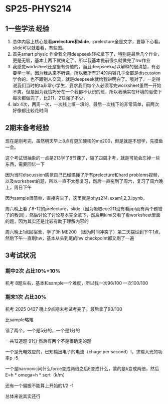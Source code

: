 # SP25-PHYS214





## 1一些学法 经验

1. 总体内容上核心是看**prelecture和slide**，prelecture全是文字，要静下心看。slide可以就着看，有些图。
2. 首先smart physic 作业我全用deepseek轻松拿下了，特别是最后几个作业，更是无脑，基本上两下就搞定了，所以我基本提前很久就做完了hw作业
3. 我感觉worksheet还是挺有价值的，而且deepseek可以解释的很清楚，有必要学一学。因为我从来不听课，所以我所有214的内容几乎全部是discussion学会的，也不跟别人交流，就是deepseek就给我讲明白了。哦对了，一定得说我们当时的ta非常小学生，要求我们每个人必须写完worksheet虽然一开始不爽，但是因为我恰巧分在一个我都不认识的班，所以我确实在环境的驱使下每次都做完了，比211，212强了不少，
4. lab 4次，两周一次，一次线上填一填的，最后一次线下的非常简单，前两次好像都比较花时间





## 2期末备考经验

现在是刚考完，虽然明天早上8点有更加硬核的me200，但是就是不想学，先摸鱼一会。
 
这个考试很抽象的一点是213学了8节课了，隔了四周才考，就是可能会忘掉一些东西，需要回忆一下

因为当时discussion感觉自己已经搞懂了所有prelecture和hard problems视频，以及worksheet的题，所以一直不太想复习，然后一直拖到了周六，复习了周六晚上，周日下午

因为sample很简单，直接穷举了，这里就是phys214_exam1,2,3.ipynb，

周六晚上看了8-12的prelecture，slide（因为吸取ece211没有看ppt而有两个题错了的教训），然后讨论了讨论基本完全拿下，然后用kimi又看了看worksheet里面的题，因为其实还是比较有助于理解内容的

周六晚上1点回宿舍，学了3h ME200 （因为时间冲突了）第二天摆烂到下午1点，然后下午一直刷hw，基本从头到尾的hw checkpoint都又刷了一遍




## 3考试状况

### 期中2次 占比10%+10%


机考 8题左右，基本和sample一个难度，所以我一次96/100 一次100/100

### 期末1次 占比30%

机考 2025 0427 晚上9点期末考试考完了，最后拿了93/100

比sample略难

错了两个，一个是5分的，一个是1分的

一共12道题 91分 然后有两个不是很确定的题

一个是光电效应的，已知输出电子的电流（chage per second）I，求输入光的功率p -5

一个是harmonic问什么force变成两倍之后E变成什么，蒙的是k变成两倍，然后E=h * omega=h * sqrt（k/m）

还有一个偏振不能算上开始的1/2 -1

总体来说其实还行